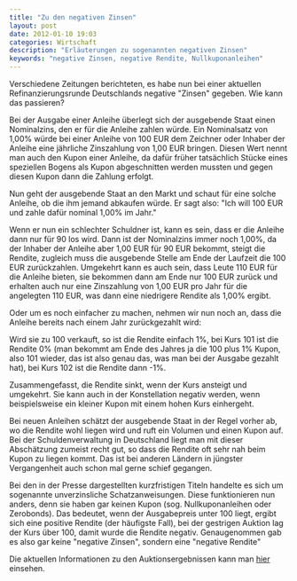 ```yaml
---
title: "Zu den negativen Zinsen"
layout: post
date: 2012-01-10 19:03
categories: Wirtschaft
description: "Erläuterungen zu sogenannten negativen Zinsen"
keywords: "negative Zinsen, negative Rendite, Nullkuponanleihen"
---
```


Verschiedene Zeitungen berichteten, es habe nun bei einer aktuellen
Refinanzierungsrunde Deutschlands negative "Zinsen" gegeben. Wie kann
das passieren?

Bei der Ausgabe einer Anleihe überlegt sich der ausgebende Staat einen
Nominalzins, den er für die Anleihe zahlen würde. Ein Nominalsatz von
1,00% würde bei einer Anleihe von 100 EUR dem Zeichner oder Inhaber der
Anleihe eine jährliche Zinszahlung von 1,00 EUR bringen. Diesen Wert
nennt man auch den Kupon einer Anleihe, da dafür früher tatsächlich
Stücke eines speziellen Bogens als Kupon abgeschnitten werden mussten
und gegen diesen Kupon dann die Zahlung erfolgt.

Nun geht der ausgebende Staat an den Markt und schaut für eine solche
Anleihe, ob die ihm jemand abkaufen würde. Er sagt also: "Ich will 100
EUR und zahle dafür nominal 1,00% im Jahr."

Wenn er nun ein schlechter Schuldner ist, kann es sein, dass er die
Anleihe dann nur für 90 los wird. Dann ist der Nominalzins immer noch
1,00%, da der Inhaber der Anleihe aber 1,00 EUR für 90 EUR bekommt,
steigt die Rendite, zugleich muss die ausgebende Stelle am Ende der
Laufzeit die 100 EUR zurückzahlen. Umgekehrt kann es auch sein, dass
Leute 110 EUR für die Anleihe bieten, sie bekommen dann am Ende nur 100
EUR zurück und erhalten auch nur eine Zinszahlung von 1,00 EUR pro Jahr
für die angelegten 110 EUR, was dann eine niedrigere Rendite als 1,00%
ergibt.

Oder um es noch einfacher zu machen, nehmen wir nun noch an, dass die
Anleihe bereits nach einem Jahr zurückgezahlt wird:

Wird sie zu 100 verkauft, so ist die Rendite einfach 1%, bei Kurs 101
ist die Rendite 0% (man bekommt am Ende des Jahres ja die 100 plus 1%
Kupon, also 101 wieder, das ist also genau das, was man bei der Ausgabe
gezahlt hat), bei Kurs 102 ist die Rendite dann -1%.

Zusammengefasst, die Rendite sinkt, wenn der Kurs ansteigt und
umgekehrt. Sie kann auch in der Konstellation negativ werden, wenn
beispielsweise ein kleiner Kupon mit einem hohen Kurs einhergeht.

Bei neuen Anleihen schätzt der ausgebende Staat in der Regel vorher ab,
wo die Rendite wohl liegen wird und ruft ein Volumen und einen Kupon
auf. Bei der Schuldenverwaltung in Deutschland liegt man mit dieser
Abschätzung zumeist recht gut, so dass die Rendite oft sehr nah beim
Kupon zu liegen kommt. Das ist bei anderen Ländern in jüngster
Vergangenheit auch schon mal gerne schief gegangen.

Bei den in der Presse dargestellten kurzfristigen Titeln handelte es
sich um sogenannte unverzinsliche Schatzanweisungen. Diese funktionieren
nun anders, denn sie haben gar keinen Kupon (sog. Nullkuponanleihen oder
Zerobonds). Das bedeutet, wenn der Ausgabepreis unter 100 liegt, ergibt
sich eine positive Rendite (der häufigste Fall), bei der gestrigen
Auktion lag der Kurs über 100, damit wurde die Rendite negativ.
Genaugenommen gab es also gar keine "negative Zinsen", sondern eine
"negative Rendite"

Die aktuellen Informationen zu den Auktionsergebnissen kann man
[hier](http://www.deutsche-finanzagentur.de/fileadmin/Material_Deutsche_Finanzagentur/PDF/Aktuelle_Informationen/Auktionsergebnisse.pdf)
einsehen.

